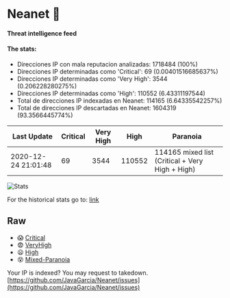 # Neanet :hocho:
#### Threat intelligence feed
#### The stats:

- Direcciones IP con mala reputacion analizadas: 1718484 (100%)
- Direcciones IP determinadas como 'Critical':  69 (0.00401516685637%)
- Direcciones IP determinadas como 'Very High':  3544 (0.206228280275%)
- Direcciones IP determinadas como 'High':  110552 (6.43311197544)
- Total de direcciones IP indexadas en Neanet:  114165 (6.64335542257%)
- Total de direcciones IP descartadas en Neanet:  1604319 (93.3566445774%)

| Last Update | Critical | Very High | High | Paranoia |
| --- | --- | --- | --- | --- |
| 2020-12-24 21:01:48 | 69 | 3544 | 110552 | 114165 mixed list (Critical + Very High + High)|

![Stats](https://docs.google.com/spreadsheets/d/e/2PACX-1vSnaNMIXVabIpDJjufMlzH7poXnshF3mgd8Is1g9ytUEzVsP5my4Trn8f-xkoLLQ38xpL3HtmUexLo6/pubchart?oid=501124687&format=image)

For the historical stats go to: [link](/stats.csv)
## Raw
- :scream: [Critical](https://raw.githubusercontent.com/JavaGarcia/Neanet/master/blacklists/neanet_critical.txt)
- :fearful: [VeryHigh](https://raw.githubusercontent.com/JavaGarcia/Neanet/master/blacklists/neanet_veryHigh.txtt)
- :frowning: [High](https://raw.githubusercontent.com/JavaGarcia/Neanet/master/blacklists/neanet_high.txt)
- :dizzy_face: [Mixed-Paranoia](https://raw.githubusercontent.com/JavaGarcia/Neanet/master/blacklists/neanet_all.txt)


Your IP is indexed? You may request to takedown. [https://github.com/JavaGarcia/Neanet/issues](https://github.com/JavaGarcia/Neanet/issues)





































































































































































































































































































































































































































































































































































































































































































































































































































































































































































































































































































































































































































































































































































































































































































































































































































































































































































































































































































































































































































































































































































































































































































































































































































































































































































































































































































































































































































































































































































































































































































































